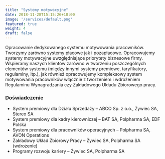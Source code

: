 ```yaml
---
title: "Systemy motywacyjne"
date: 2018-11-28T15:15:26+10:00
image: '/services/default.png'
featured: true
weight: 4
draft: false
---
```

Opracowanie dedykowanego systemu motywowania pracowników. Tworzymy zarówno systemy płacowe jak i pozapłacowe. Opracowujemy systemy motywacyjne uwzględniające priorytety biznesowe firmy. Wspieramy naszych klientów zarówno w tworzeniu poszczególnych elementów systemu (między innymi systemy premiowe, taryfikatory, regulaminy, itp.), jak również opracowujemy kompleksowy system motywowania pracowników włącznie z tworzeniem i wdrożeniem Regulaminu Wynagradzania czy Zakładowego Układu Zbiorowego pracy.

### Doświadczenie

* System premiowy dla Działu Sprzedaży – ABCO Sp. z o.o., Żywiec SA, Stereo SA
* System premiowy dla kadry kierowniczej – BAT SA, Polpharma SA, EDF Polska
* System premiowy dla pracowników operacyjnych – Polpharma SA, AVON Operations
* Zakładowy Układ Zbiorowy Pracy – Żywiec SA, Polpharma SA (wdrożenie)
* Programy rozwoju kariery – Żywiec SA, Polpharma SA
